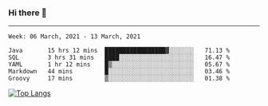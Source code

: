 ### Hi there 👋
---
<!--START_SECTION:waka-->
```text
Week: 06 March, 2021 - 13 March, 2021

Java       15 hrs 12 mins  █████████████████▓░░░░░░░   71.13 % 
SQL        3 hrs 31 mins   ████░░░░░░░░░░░░░░░░░░░░░   16.47 % 
YAML       1 hr 12 mins    █▒░░░░░░░░░░░░░░░░░░░░░░░   05.67 % 
Markdown   44 mins         █░░░░░░░░░░░░░░░░░░░░░░░░   03.46 % 
Groovy     17 mins         ▒░░░░░░░░░░░░░░░░░░░░░░░░   01.38 % 
```
<!--END_SECTION:waka-->

[![Top Langs](https://github-readme-stats.vercel.app/api/top-langs/?username=HyunAh-iia&layout=compact)](https://github.com/anuraghazra/github-readme-stats)
<!--
**HyunAh-iia/HyunAh-iia** is a ✨ _special_ ✨ repository because its `README.md` (this file) appears on your GitHub profile.

Here are some ideas to get you started:

- 🔭 I’m currently working on ...
- 🌱 I’m currently learning ...
- 👯 I’m looking to collaborate on ...
- 🤔 I’m looking for help with ...
- 💬 Ask me about ...
- 📫 How to reach me: ...
- 😄 Pronouns: ...
- ⚡ Fun fact: ...
-->
